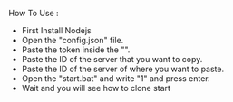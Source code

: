How To Use :
- First Install Nodejs
- Open the "config.json" file.
- Paste the token inside the "".
- Paste the ID of the server that you want to copy.
- Paste the ID of the server of where you want to paste.
- Open the "start.bat" and write "1" and press enter.
- Wait and you will see how to clone start

